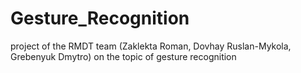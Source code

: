 # Gesture_Recognition
project of the RMDT team (Zaklekta Roman, Dovhay Ruslan-Mykola, Grebenyuk Dmytro) on the topic of gesture recognition
